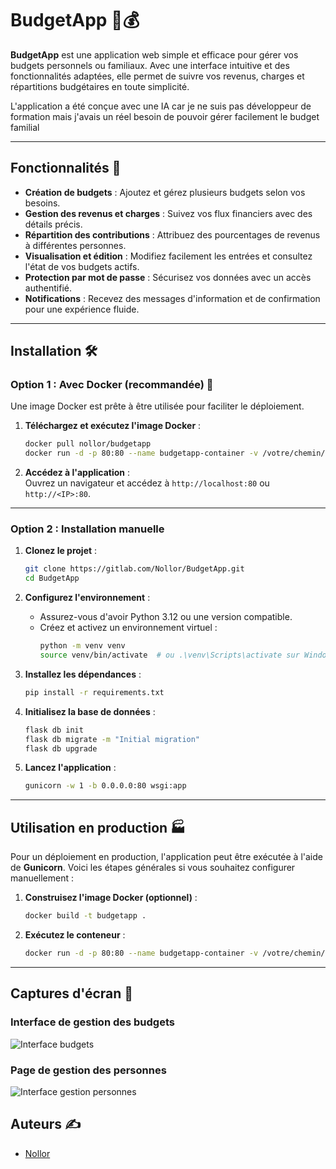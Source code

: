 # BudgetApp 🧾💰

**BudgetApp** est une application web simple et efficace pour gérer vos budgets personnels ou familiaux. Avec une interface intuitive et des fonctionnalités adaptées, elle permet de suivre vos revenus, charges et répartitions budgétaires en toute simplicité.

L'application a été conçue avec une IA car je ne suis pas développeur de formation mais j'avais un réel besoin de pouvoir gérer facilement le budget familial

---

## Fonctionnalités 🚀

- **Création de budgets** : Ajoutez et gérez plusieurs budgets selon vos besoins.
- **Gestion des revenus et charges** : Suivez vos flux financiers avec des détails précis.
- **Répartition des contributions** : Attribuez des pourcentages de revenus à différentes personnes.
- **Visualisation et édition** : Modifiez facilement les entrées et consultez l'état de vos budgets actifs.
- **Protection par mot de passe** : Sécurisez vos données avec un accès authentifié.
- **Notifications** : Recevez des messages d'information et de confirmation pour une expérience fluide.

---

## Installation 🛠️

### Option 1 : Avec Docker (recommandée) 🐳

Une image Docker est prête à être utilisée pour faciliter le déploiement.

1. **Téléchargez et exécutez l'image Docker** :
    ```bash
    docker pull nollor/budgetapp
    docker run -d -p 80:80 --name budgetapp-container -v /votre/chemin/local/data:/app/data votre-utilisateur/budgetapp
    ```

2. **Accédez à l'application** :  
    Ouvrez un navigateur et accédez à `http://localhost:80` ou `http://<IP>:80`.

---

### Option 2 : Installation manuelle

1. **Clonez le projet** :
    ```bash
    git clone https://gitlab.com/Nollor/BudgetApp.git
    cd BudgetApp
    ```

2. **Configurez l'environnement** :
    - Assurez-vous d'avoir Python 3.12 ou une version compatible.
    - Créez et activez un environnement virtuel :
      ```bash
      python -m venv venv
      source venv/bin/activate  # ou .\venv\Scripts\activate sur Windows
      ```

3. **Installez les dépendances** :
    ```bash
    pip install -r requirements.txt
    ```

4. **Initialisez la base de données** :
    ```bash
    flask db init
    flask db migrate -m "Initial migration"
    flask db upgrade
    ```

5. **Lancez l'application** :
    ```bash
    gunicorn -w 1 -b 0.0.0.0:80 wsgi:app 
    ```

---

## Utilisation en production 🏭

Pour un déploiement en production, l'application peut être exécutée à l'aide de **Gunicorn**. Voici les étapes générales si vous souhaitez configurer manuellement :

1. **Construisez l'image Docker (optionnel)** :
    ```bash
    docker build -t budgetapp .
    ```

2. **Exécutez le conteneur** :
    ```bash
    docker run -d -p 80:80 --name budgetapp-container -v /votre/chemin/local/data:/app/data budgetapp
    ```

---

## Captures d'écran 📸

### Interface de gestion des budgets
![Interface budgets](https://via.placeholder.com/800x400)

### Page de gestion des personnes
![Interface gestion personnes](https://via.placeholder.com/800x400)

## Auteurs ✍️

- [Nollor](https://gitlab.com/Nollor)


